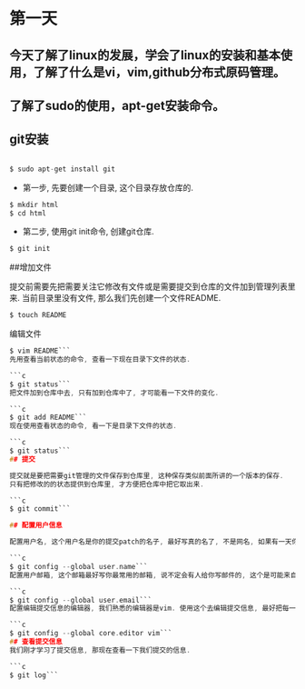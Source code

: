 # 第一天

## 今天了解了linux的发展，学会了linux的安装和基本使用，了解了什么是vi，vim,github分布式原码管理。

## 了解了sudo的使用，apt-get安装命令。

## git安装

```c

$ sudo apt-get install git

```

* 第一步, 先要创建一个目录, 这个目录存放仓库的.

```c
$ mkdir html
$ cd html
```

* 第二步, 使用git init命令, 创建git仓库.

```c
$ git init
```

##增加文件

提交前需要先把需要关注它修改有文件或是需要提交到仓库的文件加到管理列表里来.
当前目录里没有文件, 那么我们先创建一个文件README.

```c
$ touch README
```
编辑文件

```c
$ vim README```
先用查看当前状态的命令, 查看一下现在目录下文件的状态.

```c
$ git status```
把文件加到仓库中去, 只有加到仓库中了, 才可能看一下文件的变化.

```c
$ git add README```
现在使用查看状态的命令, 看一下是目录下文件的状态.

```c
$ git status```
## 提交

提交就是要把需要git管理的文件保存到仓库里, 这种保存类似前面所讲的一个版本的保存.
只有把修改的的状态提供到仓库里, 才方便把仓库中把它取出来.

```c
$ git commit```

## 配置用户信息

配置用户名, 这个用户名是你的提交patch的名子, 最好写真的名了, 不是网名, 如果有一天你成为名人了,那这个东西会一直印着你的足迹.

```c
$ git config --global user.name```
配置用户邮箱, 这个邮箱最好写你最常用的邮箱, 说不定会有人给你写邮件的, 这个是可能来自世界的任何角落, 可能是任何肤色和眼睛.

```c
$ git config --global user.email```
配置编辑提交信息的编辑器, 我们熟悉的编辑器是vim. 使用这个去编辑提交信息, 最好把每一次提交信息填写写的全面, 不是为了给别人看, 万一那天自己想回顾一下. 也需要详细的信息.

```c
$ git config --global core.editor vim```
## 查看提交信息
我们刚才学习了提交信息, 那现在查看一下我们提交的信息.

```c
$ git log```
